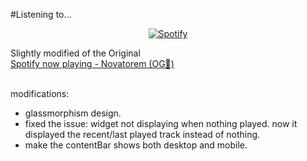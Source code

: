 #Listening to...
&nbsp;<div align="center">
    [![Spotify](https://spotify-ruby-tau.vercel.app/api/spotify)](https://open.spotify.com/user/31rzh7lcqbcfeulf7l2bheedtg7i)

   </div> 
   
<div align="left">
 Slightly modified of the Original <br> <a href="https://github.com/novatorem/novatorem">Spotify now playing - Novatorem (OG🖤)</a>
    
</div>

<br>

modifications:

<div align="left">
   <ul>
     <li>glassmorphism design.</li>
     <li>fixed the issue: widget not displaying when nothing played. now it displayed the recent/last played track instead of nothing.</li>
     <li>make the contentBar shows both desktop and mobile.</li>
   </ul>
</div>
